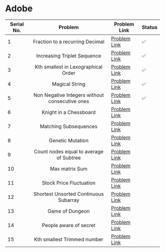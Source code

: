 # Adobe

| Serial No. | Problem | Problem Link | Status |
| ---------- |:-------:| ------------ | ------ |
| 1 | Fraction to a recurring Decimal | [Problem Link](https://leetcode.com/problems/fraction-to-recurring-decimal/) | ✅ |
| 2 | Increasing Triplet Sequence | [Problem Link](https://leetcode.com/problems/increasing-triplet-subsequence/) | ✅ |
| 3 | Kth smallest in Lexographical Order | [Problem Link](https://leetcode.com/problems/k-th-smallest-in-lexicographical-order/) | ✅ |
| 4 | Magical String | [Problem Link](https://leetcode.com/problems/magical-string/) | ✅ |
| 5 | Non Negative Integers without consecutive ones | [Problem Link](https://leetcode.com/problems/non-negative-integers-without-consecutive-ones/) | ✅ |
| 6 | Knight in a Chessboard | [Problem Link](https://leetcode.com/problems/knight-probability-in-chessboard/) |  |
| 7 | Matching Subsequences | [Problem Link](https://leetcode.com/problems/number-of-matching-subsequences/) |  |
| 8 | Genetic Mutation | [Problem Link](https://leetcode.com/problems/minimum-genetic-mutation/) |  |
| 9 | Count  nodes equal to average of Subtree | [Problem Link](https://leetcode.com/problems/count-nodes-equal-to-average-of-subtree/) |  |
| 10 | Max matrix Sum | [Problem Link](https://leetcode.com/problems/maximum-matrix-sum/) |  |
| 11 | Stock Price Fluctuation | [Problem Link](https://leetcode.com/problems/stock-price-fluctuation/) |  |
| 12 | Shortest Unsorted Continuous Subarray | [Problem Link](https://leetcode.com/problems/shortest-unsorted-continuous-subarray/) |  |
| 13 | Game of Dungeon | [Problem Link](https://leetcode.com/problems/dungeon-game/) |  |
| 14 | People aware of secret | [Problem Link](https://leetcode.com/problems/number-of-people-aware-of-a-secret/) |  |
| 15 | Kth smallest Trimmed number | [Problem Link](https://leetcode.com/problems/query-kth-smallest-trimmed-number/) |  |




